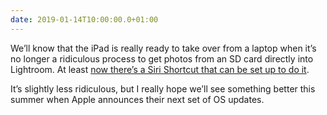 ```yaml
---
date: 2019-01-14T10:00:00.0+01:00
---
```


We’ll know that the iPad is really ready to take over from a laptop when it’s no longer a ridiculous process to get photos from an SD card directly into Lightroom. At least [now there’s a Siri Shortcut that can be set up to do it](https://www.theverge.com/2019/1/11/18179319/adobe-lightroom-cc-siri-shortcut-import-camera-roll-ios-ipad-pro).

It’s slightly less ridiculous, but I really hope we’ll see something better this summer when Apple announces their next set of OS updates.
